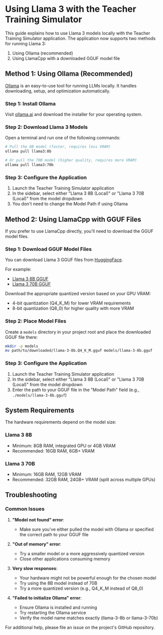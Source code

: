 # Using Llama 3 with the Teacher Training Simulator

This guide explains how to use Llama 3 models locally with the Teacher Training Simulator application. The application now supports two methods for running Llama 3:

1. Using Ollama (recommended)
2. Using LlamaCpp with a downloaded GGUF model file

## Method 1: Using Ollama (Recommended)

[Ollama](https://ollama.ai/) is an easy-to-use tool for running LLMs locally. It handles downloading, setup, and optimization automatically.

### Step 1: Install Ollama

Visit [ollama.ai](https://ollama.ai/) and download the installer for your operating system.

### Step 2: Download Llama 3 Models

Open a terminal and run one of the following commands:

```bash
# Pull the 8B model (faster, requires less VRAM)
ollama pull llama3:8b

# Or pull the 70B model (higher quality, requires more VRAM)
ollama pull llama3:70b
```

### Step 3: Configure the Application

1. Launch the Teacher Training Simulator application
2. In the sidebar, select either "Llama 3 8B (Local)" or "Llama 3 70B (Local)" from the model dropdown
3. You don't need to change the Model Path if using Ollama

## Method 2: Using LlamaCpp with GGUF Files

If you prefer to use LlamaCpp directly, you'll need to download the GGUF model files.

### Step 1: Download GGUF Model Files

You can download Llama 3 GGUF files from [HuggingFace](https://huggingface.co/models?search=llama+3+gguf).

For example:
- [Llama 3 8B GGUF](https://huggingface.co/TheBloke/Llama-3-8B-GGUF)
- [Llama 3 70B GGUF](https://huggingface.co/TheBloke/Llama-3-70B-GGUF)

Download the appropriate quantized version based on your GPU VRAM:
- 4-bit quantization (Q4_K_M) for lower VRAM requirements
- 8-bit quantization (Q8_0) for higher quality with more VRAM

### Step 2: Place Model Files

Create a `models` directory in your project root and place the downloaded GGUF file there:

```bash
mkdir -p models
mv path/to/downloaded/llama-3-8b.Q4_K_M.gguf models/llama-3-8b.gguf
```

### Step 3: Configure the Application

1. Launch the Teacher Training Simulator application
2. In the sidebar, select either "Llama 3 8B (Local)" or "Llama 3 70B (Local)" from the model dropdown
3. Enter the path to your GGUF file in the "Model Path" field (e.g., `./models/llama-3-8b.gguf`)

## System Requirements

The hardware requirements depend on the model size:

### Llama 3 8B
- Minimum: 8GB RAM, integrated GPU or 4GB VRAM 
- Recommended: 16GB RAM, 6GB+ VRAM

### Llama 3 70B
- Minimum: 16GB RAM, 12GB VRAM
- Recommended: 32GB RAM, 24GB+ VRAM (split across multiple GPUs)

## Troubleshooting

### Common Issues

1. **"Model not found" error**:
   - Make sure you've either pulled the model with Ollama or specified the correct path to your GGUF file

2. **"Out of memory" error**:
   - Try a smaller model or a more aggressively quantized version
   - Close other applications consuming memory

3. **Very slow responses**:
   - Your hardware might not be powerful enough for the chosen model
   - Try using the 8B model instead of 70B
   - Try a more quantized version (e.g., Q4_K_M instead of Q8_0)

4. **"Failed to initialize Ollama" error**:
   - Ensure Ollama is installed and running
   - Try restarting the Ollama service
   - Verify the model name matches exactly (llama-3-8b or llama-3-70b)

For additional help, please file an issue on the project's GitHub repository. 